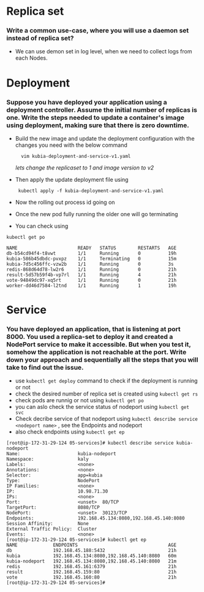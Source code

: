 # Replica set
### Write a common use-case, where you will use a daemon set instead of replica set?
- We can use demon set in log level, when we need to collect logs from each Nodes.

# Deployment
### Suppose you have deployed your application using a deployment controller. Assume the initial number of replicas is one. Write the steps needed to update a container's image using deployment, making sure that there is zero downtime.
- Build the new image and update the deployment configuration with the changes you need with the below command
  ```
    vim kubia-deployment-and-service-v1.yaml 
    ```
     *lets change the replicaset to 1 and image version to v2*

- Then apply the update deployment file using 
   ``` 
    kubectl apply -f kubia-deployment-and-service-v1.yaml
    ```
- Now the rolling out process id going on
 - Once the new pod fully running the older one will go terminating 
 - You can check using
 ``` 
kubectl get po
```
    NAME                      READY   STATUS        RESTARTS   AGE
    db-b54cd94f4-t8vwt        1/1     Running       0          19h
    kubia-586b45dbdc-pvxpz    1/1     Terminating   0          15m
    kubia-7d5c456ffc-vzw2b    1/1     Running       0          3s
    redis-868d64d78-lw2r6     1/1     Running       0          21h
    result-5d57b59f4b-vp7rl   1/1     Running       4          21h
    vote-94849dc97-xq5rt      1/1     Running       0          21h
    worker-dd46d7584-l2tnd    1/1     Running       1          19h

# Service
### You have deployed an application, that is listening at port 8000. You used a replica-set to deploy it and created a NodePort service to make it accessible. But when you test it, somehow the application is not reachable at the port. Write down your approach and sequentially all the steps that you will take to find out the issue.
- use ``` kubectl get deploy ``` command to check if the deployment is running or not
- check the desired number of replica set is created using ``` kubectl get rs ```
- check pods are runnig or not using ``` kubectl get po ```
- you can aslo check the service status of nodeport using ``` kubectl get svc ```
- Check decribe service of that nodeport using ``` kubectl describe service <nodeport name> ``` , see the Endpoints and nodeport 
- also check endpoints using ``` kubectl get ep ``` 

```
[root@ip-172-31-29-124 05-services]# kubectl describe service kubia-nodeport
Name:                     kubia-nodeport
Namespace:                kaly
Labels:                   <none>
Annotations:              <none>
Selector:                 app=kubia
Type:                     NodePort
IP Families:              <none>
IP:                       10.98.71.30
IPs:                      <none>
Port:                     <unset>  80/TCP
TargetPort:               8080/TCP
NodePort:                 <unset>  30123/TCP
Endpoints:                192.168.45.134:8080,192.168.45.140:8080
Session Affinity:         None
External Traffic Policy:  Cluster
Events:                   <none>
[root@ip-172-31-29-124 05-services]# kubectl get ep
NAME             ENDPOINTS                                 AGE
db               192.168.45.188:5432                       21h
kubia            192.168.45.134:8080,192.168.45.140:8080   60m
kubia-nodeport   192.168.45.134:8080,192.168.45.140:8080   21m
redis            192.168.45.161:6379                       21h
result           192.168.45.159:80                         21h
vote             192.168.45.160:80                         21h
[root@ip-172-31-29-124 05-services]#

